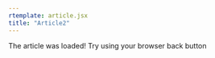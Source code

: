```yaml
---
rtemplate: article.jsx
title: "Article2"
---
```

The article was loaded! Try using your browser back button
